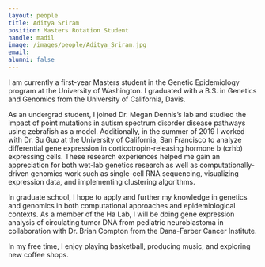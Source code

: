 ```yaml
---
layout: people
title: Aditya Sriram
position: Masters Rotation Student
handle: madil
image: /images/people/Aditya_Sriram.jpg
email: 
alumni: false
---
```


I am currently a first-year Masters student in the Genetic Epidemiology program at the University of Washington. I graduated with a B.S. in Genetics and Genomics from the University of California, Davis. 
 
As an undergrad student, I joined Dr. Megan Dennis’s lab and studied the impact of point mutations in autism spectrum disorder disease pathways using zebrafish as a model. Additionally, in the summer of 2019 I worked with Dr. Su Guo at the University of California, San Francisco to analyze differential gene expression in corticotropin-releasing hormone b (crhb) expressing cells. These research experiences helped me gain an appreciation for both wet-lab genetics research as well as computationally-driven genomics work such as single-cell RNA sequencing, visualizing expression data, and implementing clustering algorithms.
 
In graduate school, I hope to apply and further my knowledge in genetics and genomics in both computational approaches and epidemiological contexts. As a member of the Ha Lab, I will be doing gene expression analysis of circulating tumor DNA from pediatric neuroblastoma in collaboration with Dr. Brian Compton from the Dana-Farber Cancer Institute. 
 
In my free time, I enjoy playing basketball, producing music, and exploring new coffee shops.

